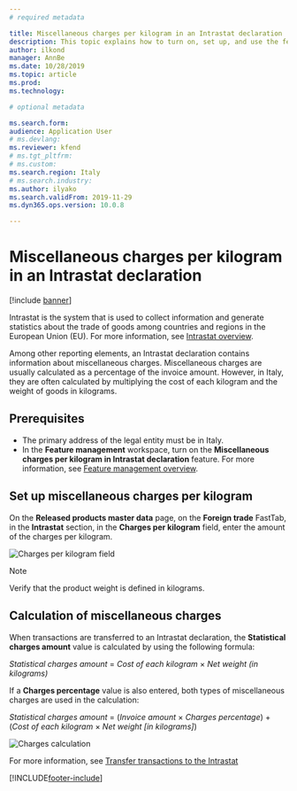 ```yaml
---
# required metadata

title: Miscellaneous charges per kilogram in an Intrastat declaration
description: This topic explains how to turn on, set up, and use the feature for miscellaneous charges per kilogram in an Intrastat declaration.
author: ilkond
manager: AnnBe
ms.date: 10/28/2019
ms.topic: article
ms.prod: 
ms.technology: 

# optional metadata

ms.search.form: 
audience: Application User
# ms.devlang: 
ms.reviewer: kfend
# ms.tgt_pltfrm: 
# ms.custom: 
ms.search.region: Italy
# ms.search.industry: 
ms.author: ilyako
ms.search.validFrom: 2019-11-29
ms.dyn365.ops.version: 10.0.8

---
```


# Miscellaneous charges per kilogram in an Intrastat declaration

[!include [banner](../includes/banner.md)]

Intrastat is the system that is used to collect information and generate statistics about the trade of goods among countries and regions in the European Union (EU). For more information, see [Intrastat overview](emea-intrastat.md).

Among other reporting elements, an Intrastat declaration contains information about miscellaneous charges. Miscellaneous charges are usually calculated as a percentage of the invoice amount. However, in Italy, they are often calculated by multiplying the cost of each kilogram and the weight of goods in kilograms.

## Prerequisites

- The primary address of the legal entity must be in Italy.
- In the **Feature management** workspace, turn on the **Miscellaneous charges per kilogram in Intrastat declaration** feature. For more information, see [Feature management overview](../../fin-and-ops/get-started/feature-management/feature-management-overview.md).

## Set up miscellaneous charges per kilogram

On the **Released products master data** page, on the **Foreign trade** FastTab, in the **Intrastat** section, in the **Charges per kilogram** field, enter the amount of the charges per kilogram.

![Charges per kilogram field](media/emea-ita-exil-misc-charge-kg-pic1.jpg)

> [!NOTE]
> Verify that the product weight is defined in kilograms.

## Calculation of miscellaneous charges

When transactions are transferred to an Intrastat declaration, the **Statistical charges amount** value is calculated by using the following formula:

*Statistical charges amount* = *Cost of each kilogram* × *Net weight (in kilograms)*

If a **Charges percentage** value is also entered, both types of miscellaneous charges are used in the calculation:

*Statistical charges amount* = (*Invoice amount* × *Charges percentage*) + (*Cost of each kilogram* × *Net weight \[in kilograms\]*)

![Charges calculation](media/emea-ita-exil-misc-charge-kg-pic2.jpg)

For more information, see [Transfer transactions to the Intrastat](tasks/transfer-transactions-intrastat.md)


[!INCLUDE[footer-include](../../includes/footer-banner.md)]